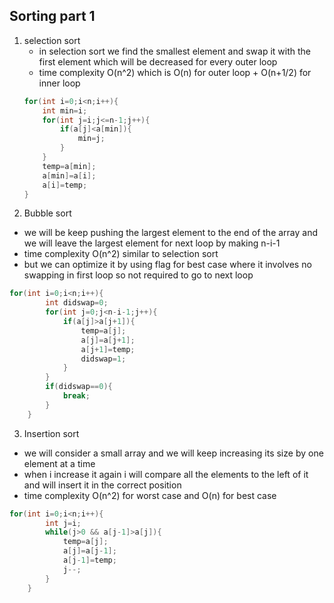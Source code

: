 ## Sorting part 1
1. selection sort
    * in selection sort we find the smallest element and swap it with the first element which will be decreased for every outer loop
    * time complexity O(n^2) which is O(n) for outer loop + O(n+1/2) for inner loop
    ```cpp
    for(int i=0;i<n;i++){
        int min=i;
        for(int j=i;j<=n-1;j++){
            if(a[j]<a[min]){
                min=j;
            }
        }
        temp=a[min];
        a[min]=a[i];
        a[i]=temp;
    }
    ```
2. Bubble sort 
* we will be  keep pushing the largest element to the end of the array and we will leave the largest element for next loop by making n-i-1
* time complexity O(n^2) similar to selection sort
* but we can optimize it by using flag for best case where it involves no swapping in first loop so not required to go to next loop
```cpp
for(int i=0;i<n;i++){
        int didswap=0;
        for(int j=0;j<n-i-1;j++){
            if(a[j]>a[j+1]){
                temp=a[j];
                a[j]=a[j+1];
                a[j+1]=temp;
                didswap=1;
            }
        }
        if(didswap==0){
            break;
        }
    }
```
3. Insertion sort
* we will consider a small array and we will keep increasing its size by one element at a time
* when i increase it again i will compare all the elements to the left of it and will insert it in the correct position
* time complexity O(n^2) for worst case and O(n) for best case
```cpp
for(int i=0;i<n;i++){
        int j=i;
        while(j>0 && a[j-1]>a[j]){
            temp=a[j];
            a[j]=a[j-1];
            a[j-1]=temp;
            j--;
        }
    }
```